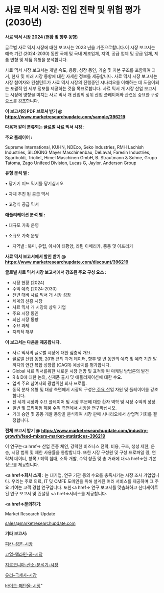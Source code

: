 # 사료 믹서 시장: 진입 전략 및 위험 평가(2030년)

<strong>사료 믹서 시장 2024 (현황 및 향후 동향)</strong>

글로벌 사료 믹서 시장에 대한 보고서는 2023 년을 기준으로합니다.이 시장 보고서는 예측 기간 (2024-2030) 동안 국제 및 국내 제조업체, 지역, 공급 업체 및 공급 업체, 제품 변형 및 제품 유형을 분석합니다.

사료 믹서 시장 보고서는 개발 속도, 용량, 성장 동인, 기술 및 자본 구조를 포함하여 과거, 현재 및 미래 시장 동향에 대한 자세한 정보를 제공합니다. 사료 믹서 시장 보고서는 시장 참여자와 컨설턴트가 사료 믹서 시장의 진행중인 시나리오를 이해하는 데 도움이되는 포괄적 인 세부 정보를 제공하는 것을 목표로합니다. 사료 믹서 개 시장 산업 보고서는 시장에 영향을 미치는 사료 믹서 개 산업의 상위 산업 플레이어와 관련된 중요한 구성 요소를 강조합니다.



<strong>이 보고서의 PDF 브로셔 받기 @ <a href=https://www.marketresearchupdate.com/sample/396219>https://www.marketresearchupdate.com/sample/396219</a></strong>



<strong>다음과 같이 분류되는 글로벌 사료 믹서 시장 :</strong>



<strong>주요 플레이어 :</strong>

Supreme International, KUHN, NDEco, Seko Industries, RMH Lachish Industries, SILOKING Mayer Maschinenbau, DeLaval, Faresin Industries, Sgariboldi, Trioliet, Himel Maschinen GmbH, B. Strautmann & Sohne, Grupo Tatoma, Zago Unifeed Division, Lucas G, Jaylor, Anderson Group



<strong>유형 분석 별 :</strong>

• 당기기 피드 믹서를 당기십시오

• 자체 추진 된 공급 믹서

• 고정식 공급 믹서



<strong>애플리케이션 분석 별 :</strong>

• 대규모 가축 운영

• 소규모 가축 운영

<ul>
  <li>지역별 : 북미, 유럽, 아시아 태평양, 라틴 아메리카, 중동 및 아프리카</li>
</ul>


<strong>사료 믹서 보고서에서 할인 받기 @ <a href=https://www.marketresearchupdate.com/discount/396219>https://www.marketresearchupdate.com/discount/396219</a></strong>



<strong>글로벌 사료 믹서 시장 보고서에서 강조된 주요 구성 요소 :</strong>
<ul>
  <li>시장 현황 (2024)</li>
  <li>수익 예측 (2024-2030)</li>
  <li>전년 대비 사료 믹서 개 시장 성장</li>
  <li>세계의 신흥 시장</li>
  <li>사료 믹서 개 시장의 상위 기업</li>
  <li>주요 시장 동인</li>
  <li>최신 시장 동향</li>
  <li>주요 과제</li>
  <li>지리적 해부</li>
</ul>


<strong>이 보고서는 다음을 제공합니다.</strong>
<ul>
  <li>사료 믹서의 글로벌 시장에 대한 심층적 개요.</li>
  <li>글로벌 산업 동향, 2015 년의 과거 데이터, 향후 몇 년 동안의 예측 및 예측 기간 말까지의 연간 복합 성장률 (CAGR) 예상치를 평가합니다.</li>
  <li>Global 사료 믹서를위한 새로운 시장 전망 및 표적화 된 마케팅 방법론의 발견</li>
  <li>R &amp; D에 대한 논의, 신제품 출시 및 애플리케이션에 대한 수요.</li>
  <li>업계 주요 참여자의 광범위한 회사 프로필.</li>
  <li>동적 분자 유형 및 대상 측면에서 시장의 구성은<a href=> 주요 산</a>업 자원 및 플레이어를 강조합니다.</li>
  <li>전 세계 시장과 주요 플레이어 및 시장 부문에 대한 환자 역학 및 시장 수익의 성장.</li>
  <li>일반 및 프리미엄 제품 수익 측면<a href=>에서 시</a>장을 연구하십시오.</li>
  <li>거래 승인 및 공동 개발 동향을 분석하여 시장 판매 시나리오에서 상업적 기회를 결정합니다.</li>
</ul>



<strong>전체 보고서 받기 @ <a href=https://www.marketresearchupdate.com/industry-growth/feed-mixers-market-statistices-396219>https://www.marketresearchupdate.com/industry-growth/feed-mixers-market-statistices-396219</a></strong>

이 연구는<a href=> 산업 존중</a> 체인, 강력한 비즈니스 전략, 비용, 구조, 생성 제한, 운송, 시장 범위 및 제한 사용률을 통합합니다. 또한 시장 구성원 및 구성 프로파일 링, 연락처 데이터, 항목 / 혜택 침대, 소득 개발, 수익 창출 및 총 거래에 대<a href=>한 기본 </a>정보를 제공합니다.



<strong><a href=>회사 소</a>개 :</strong>
는 대기업, 연구 기관 등의 수요를 충족시키는 시장 조사 기업입니다. 우리는 주로 의료, IT 및 CMFE 도메인을 위해 설계된 여러 서비스를 제공하며 그 주요 기여는 고객 경험 연구입니다. 또한<a href=> 연구 보</a>고서를 맞춤화하고 신디케이트 된 연구 보고서 및 컨설팅 <a href=>서비스</a>를 제공합니다.



<strong><a href=>문의하기:</a></strong>

Market Research Update

sales@marketresearchupdate.com



<strong>기타 보고서:</strong>

<a href=https://www.linkedin.com/pulse/피칸-성분-시장-규모-및-성장-2023-consumer-connection-chronicles-24-/>피칸-성분-시장</a>

<a href=https://www.linkedin.com/pulse/고열-멜라민-폼-시장-현재-및-미래-성장-2029-analytics-alchemy-360-analysis-hfkwf/>고열-멜라민-폼-시장</a>

<a href=https://www.linkedin.com/pulse/지르코니아-산소-분석기-시장-동향-및-성장-전망-trend-tracking-tips-360-analysis-l4rwf/>지르코니아-산소-분석기-시장</a>

<a href=https://www.linkedin.com/pulse/유리-극세사-시장-현재-및-미래-성장-2030-trend-tracking-tips-360-analysis-bztof/>유리-극세사-시장</a>

<a href=https://www.linkedin.com/pulse/바이오-메탄올-시장-경쟁-분석-및-성장-잠재력-2029-isdailynews-sidff/>바이오-메탄올-시장</a>"
